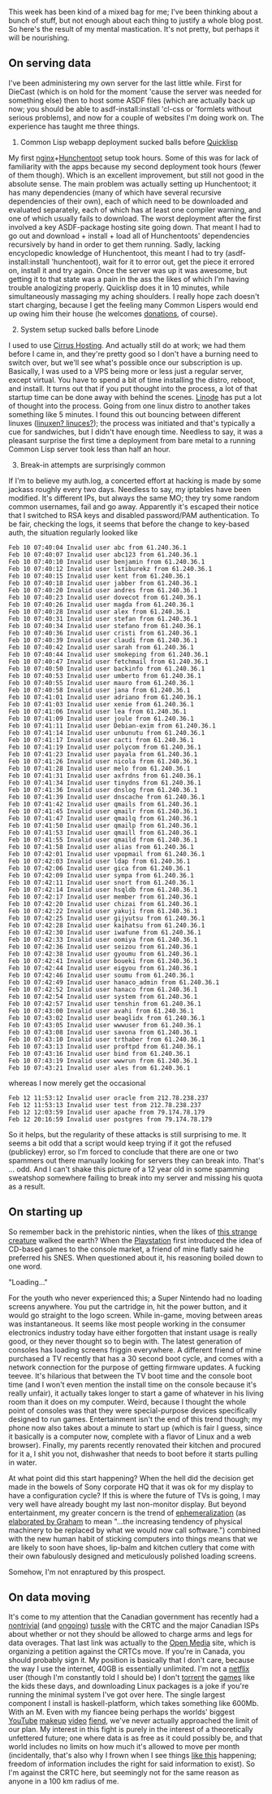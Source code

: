 This week has been kind of a mixed bag for me; I've been thinking about a bunch of stuff, but not enough about each thing to justify a whole blog post. So here's the result of my mental mastication. It's not pretty, but perhaps it will be nourishing.

## <a name="on-serving-data" href="#on-serving-data"></a>On serving data

I've been administering my own server for the last little while. First for DieCast (which is on hold for the moment 'cause the server was needed for something else) then to host some ASDF files (which are actually back up now; you should be able to asdf-install:install 'cl-css or 'formlets without serious problems), and now for a couple of websites I'm doing work on. The experience has taught me three things.

1. Common Lisp webapp deployment sucked balls before [Quicklisp](http://www.quicklisp.org/beta/)

My first [nginx](http://nginx.org/en/)+[Hunchentoot](http://weitz.de/hunchentoot/) setup took hours. Some of this was for lack of familiarity with the apps because my second deployment took hours (fewer of them though). Which is an excellent improvement, but still not good in the absolute sense. The main problem was actually setting up Hunchentoot; it has many dependencies (many of which have several recursive dependencies of their own), each of which need to be downloaded and evaluated separately, each of which has at least one compiler warning, and one of which usually fails to download. The worst deployment after the first involved a key ASDF-package hosting site going down. That meant I had to go out and download + install + load all of Hunchentoots' dependencies recursively by hand in order to get them running. Sadly, lacking encyclopedic knowledge of Hunchentoot, this meant I had to try (asdf-install:install 'hunchentoot), wait for it to error out, get the piece it errored on, install it and try again. Once the server was up it was awesome, but getting it to that state was a pain in the ass the likes of which I'm having trouble analogizing properly. Quicklisp does it in 10 minutes, while simultaneously massaging my aching shoulders. I really hope zach doesn't start charging, because I get the feeling many Common Lispers would end up owing him their house (he welcomes [donations](http://www.quicklisp.org/donations.html), of course).

2. System setup sucked balls before Linode

I used to use [Cirrus Hosting](http://www.cirrushosting.com/toronto-web-hosting-canada.html). And actually still do at work; we had them before I came in, and they're pretty good so I don't have a burning need to switch over, but we'll see what's possible once our subscription is up. Basically, I was used to a VPS being more or less just a regular server, except virtual. You have to spend a bit of time installing the distro, reboot, and install. It turns out that if you put thought into the process, a lot of that startup time can be done away with behind the scenes. [Linode](http://www.linode.com/) has put a lot of thought into the process. Going from one linux distro to another takes something like 5 minutes. I found this out bouncing between different linuxes ([linuxen? linuces?](http://superuser.com/questions/130490/what-is-the-plural-of-linux)); the process was initiated and that's typically a cue for sandwiches, but I didn't have enough time. Needless to say, it was a pleasant surprise the first time a deployment from bare metal to a running Common Lisp server took less than half an hour.

3. Break-in attempts are surprisingly common

If I'm to believe my auth.log, a concerted effort at hacking is made by some jackass roughly every two days. Needless to say, my iptables have been modified. It's different IPs, but always the same MO; they try some random common usernames, fail and go away. Apparently it's escaped their notice that I switched to RSA keys and disabled password/PAM authentication. To be fair, checking the logs, it seems that before the change to key-based auth, the situation regularly looked like

```
Feb 10 07:40:04 Invalid user abc from 61.240.36.1
Feb 10 07:40:07 Invalid user abc123 from 61.240.36.1
Feb 10 07:40:10 Invalid user benjamin from 61.240.36.1
Feb 10 07:40:12 Invalid user lstiburekz from 61.240.36.1
Feb 10 07:40:15 Invalid user kent from 61.240.36.1
Feb 10 07:40:18 Invalid user jabber from 61.240.36.1
Feb 10 07:40:20 Invalid user andres from 61.240.36.1
Feb 10 07:40:23 Invalid user dovecot from 61.240.36.1
Feb 10 07:40:26 Invalid user magda from 61.240.36.1
Feb 10 07:40:28 Invalid user alex from 61.240.36.1
Feb 10 07:40:31 Invalid user stefan from 61.240.36.1
Feb 10 07:40:34 Invalid user stefano from 61.240.36.1
Feb 10 07:40:36 Invalid user cristi from 61.240.36.1
Feb 10 07:40:39 Invalid user claudi from 61.240.36.1
Feb 10 07:40:42 Invalid user sarah from 61.240.36.1
Feb 10 07:40:44 Invalid user smokeping from 61.240.36.1
Feb 10 07:40:47 Invalid user fetchmail from 61.240.36.1
Feb 10 07:40:50 Invalid user backinfo from 61.240.36.1
Feb 10 07:40:53 Invalid user umberto from 61.240.36.1
Feb 10 07:40:55 Invalid user mauro from 61.240.36.1
Feb 10 07:40:58 Invalid user jana from 61.240.36.1
Feb 10 07:41:01 Invalid user adriano from 61.240.36.1
Feb 10 07:41:03 Invalid user xenie from 61.240.36.1
Feb 10 07:41:06 Invalid user lea from 61.240.36.1
Feb 10 07:41:09 Invalid user joule from 61.240.36.1
Feb 10 07:41:11 Invalid user Debian-exim from 61.240.36.1
Feb 10 07:41:14 Invalid user unbunutu from 61.240.36.1
Feb 10 07:41:17 Invalid user cacti from 61.240.36.1
Feb 10 07:41:19 Invalid user polycom from 61.240.36.1
Feb 10 07:41:23 Invalid user payala from 61.240.36.1
Feb 10 07:41:26 Invalid user nicola from 61.240.36.1
Feb 10 07:41:28 Invalid user melo from 61.240.36.1
Feb 10 07:41:31 Invalid user axfrdns from 61.240.36.1
Feb 10 07:41:34 Invalid user tinydns from 61.240.36.1
Feb 10 07:41:36 Invalid user dnslog from 61.240.36.1
Feb 10 07:41:39 Invalid user dnscache from 61.240.36.1
Feb 10 07:41:42 Invalid user qmails from 61.240.36.1
Feb 10 07:41:45 Invalid user qmailr from 61.240.36.1
Feb 10 07:41:47 Invalid user qmailq from 61.240.36.1
Feb 10 07:41:50 Invalid user qmailp from 61.240.36.1
Feb 10 07:41:53 Invalid user qmaill from 61.240.36.1
Feb 10 07:41:55 Invalid user qmaild from 61.240.36.1
Feb 10 07:41:58 Invalid user alias from 61.240.36.1
Feb 10 07:42:01 Invalid user vpopmail from 61.240.36.1
Feb 10 07:42:03 Invalid user ldap from 61.240.36.1
Feb 10 07:42:06 Invalid user gica from 61.240.36.1
Feb 10 07:42:09 Invalid user sympa from 61.240.36.1
Feb 10 07:42:11 Invalid user snort from 61.240.36.1
Feb 10 07:42:14 Invalid user hsqldb from 61.240.36.1
Feb 10 07:42:17 Invalid user member from 61.240.36.1
Feb 10 07:42:20 Invalid user chizai from 61.240.36.1
Feb 10 07:42:22 Invalid user yakuji from 61.240.36.1
Feb 10 07:42:25 Invalid user gijyutsu from 61.240.36.1
Feb 10 07:42:28 Invalid user kaihatsu from 61.240.36.1
Feb 10 07:42:30 Invalid user iwafune from 61.240.36.1
Feb 10 07:42:33 Invalid user oomiya from 61.240.36.1
Feb 10 07:42:36 Invalid user seizou from 61.240.36.1
Feb 10 07:42:38 Invalid user gyoumu from 61.240.36.1
Feb 10 07:42:41 Invalid user boueki from 61.240.36.1
Feb 10 07:42:44 Invalid user eigyou from 61.240.36.1
Feb 10 07:42:46 Invalid user soumu from 61.240.36.1
Feb 10 07:42:49 Invalid user hanaco_admin from 61.240.36.1
Feb 10 07:42:52 Invalid user hanaco from 61.240.36.1
Feb 10 07:42:54 Invalid user system from 61.240.36.1
Feb 10 07:42:57 Invalid user tenshin from 61.240.36.1
Feb 10 07:43:00 Invalid user avahi from 61.240.36.1
Feb 10 07:43:02 Invalid user beaglidx from 61.240.36.1
Feb 10 07:43:05 Invalid user wwwuser from 61.240.36.1
Feb 10 07:43:08 Invalid user savona from 61.240.36.1
Feb 10 07:43:10 Invalid user trthaber from 61.240.36.1
Feb 10 07:43:13 Invalid user proftpd from 61.240.36.1
Feb 10 07:43:16 Invalid user bind from 61.240.36.1
Feb 10 07:43:19 Invalid user wwwrun from 61.240.36.1
Feb 10 07:43:21 Invalid user ales from 61.240.36.1
```

whereas I now merely get the occasional

```
Feb 12 11:53:12 Invalid user oracle from 212.78.238.237
Feb 12 11:53:13 Invalid user test from 212.78.238.237
Feb 12 12:03:59 Invalid user apache from 79.174.78.179
Feb 12 20:16:59 Invalid user postgres from 79.174.78.179
```

So it helps, but the regularity of these attacks is still surprising to me. It seems a bit odd that a script would keep trying if it got the refused (publickey) error, so I'm forced to conclude that there are one or two spammers out there manually looking for servers they can break into. That's ... odd. And I can't shake this picture of a 12 year old in some spamming sweatshop somewhere failing to break into my server and missing his quota as a result.

## <a name="on-starting-up" href="#on-starting-up"></a>On starting up

So remember back in the prehistoric ninties, when the likes of [this strange creature](http://en.wikipedia.org/wiki/Super_Nintendo_Entertainment_System) walked the earth? When the [Playstation](http://en.wikipedia.org/wiki/PlayStation_(console)) first introduced the idea of CD-based games to the console market, a friend of mine flatly said he preferred his SNES. When questioned about it, his reasoning boiled down to one word. 

"Loading..." 

For the youth who never experienced this; a Super Nintendo had no loading screens anywhere. You put the cartridge in, hit the power button, and it would go straight to the logo screen. While in-game, moving between areas was instantaneous. It seems like most people working in the consumer electronics industry today have either forgotten that instant usage is really good, or they never thought so to begin with. The latest generation of consoles has loading screens friggin everywhere. A different friend of mine purchased a TV recently that has a 30 second boot cycle, and comes with a network connection for the purpose of getting firmware updates. A fucking teevee. It's hilarious that between the TV boot time and the console boot time (and I won't even mention the install time on the console because it's really unfair), it actually takes longer to start a game of whatever in his living room than it does on my computer. Weird, because I thought the whole point of consoles was that they were special-purpose devices specifically designed to run games. Entertainment isn't the end of this trend though; my phone now also takes about a minute to start up (which is fair I guess, since it basically is a computer now, complete with a flavor of Linux and a web browser). Finally, my parents recently renovated their kitchen and procured for it a, I shit you not, dishwasher that needs to boot before it starts pulling in water.

At what point did this start happening? When the hell did the decision get made in the bowels of Sony corporate HQ that it was ok for my display to have a configuration cycle? If this is where the future of TVs is going, I may very well have already bought my last non-monitor display. But beyond entertainment, my greater concern is the trend of [ephemeralization](http://en.wikipedia.org/wiki/Ephemeralization) (as [elaborated by Graham](http://www.paulgraham.com/tablets.html) to mean "...the increasing tendency of physical machinery to be replaced by what we would now call software.") combined with the new human habit of sticking computers into things means that we are likely to soon have shoes, lip-balm and kitchen cutlery that come with their own fabulously designed and meticulously polished loading screens.

Somehow, I'm not enraptured by this prospect.

## <a name="on-data-moving" href="#on-data-moving"></a>On data moving

It's come to my attention that the Canadian government has recently had a [nontrivial](http://www.tmcnet.com/scripts/print-page.aspx?PagePrint=http://telecommunications.tmcnet.com/topics/telecommunications/articles/144739-canadians-brawl-over-internet-usage-caps.htm) (and [ongoing](http://communities.canada.com/vancouversun/blogs/innovation/archive/2011/02/14/shaw-seeks-customer-feedback-on-usage-based-internet-charges.aspx?CommentPosted=true#commentmessage)) [tussle](http://openmedia.ca/meter) with the CRTC and the major Canadian ISPs about whether or not they should be allowed to charge arms and legs for data overages. That last link was actually to the [Open Media](http://openmedia.ca/meter) site, which is organizing a petition against the CRTCs move. If you're in Canada, you should probably sign it. My position is basically that I don't care, because the way I use the internet, 40GB is essentially unlimited. I'm not a [netflix](http://ca.netflix.com/Default?autoRedirect=off&mqso=80027678) user (though I'm constantly told I should be) I don't [torrent](http://thepiratebay.org/) the [games](http://www.lmptfy.com/?q=games&t=400) like the kids these days, and downloading Linux packages is a joke if you're running the minimal system I've got over here. The single largest component I install is haskell-platform, which takes something like 600Mb. With an M. Even with my fiancee being perhaps the worlds' biggest [YouTube](http://www.youtube.com/) [makeup](http://www.youtube.com/user/juicytuesday) [video](http://www.youtube.com/user/MissChievous) [fiend](http://www.youtube.com/user/sayanythingbr00ke), we've never actually approached the limit of our plan. My interest in this fight is purely in the interest of a theoretically unfettered future; one where data is as free as it could possibly be, and that world includes no limits on how much it's allowed to move per month (incidentally, that's also why I frown when I see things [like this](http://www.reddit.com/r/programming/comments/fkt7t/nemerle_factor_alice_ml_and_other_programming/) happening; freedom of information includes the right for said information to exist). So I'm against the CRTC here, but seemingly not for the same reason as anyone in a 100 km radius of me.
